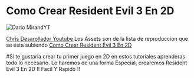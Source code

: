 # Como Crear Resident Evil 3 En 2D

 
![Dario MirandYT](https://i.imgur.com/K3f6WWZ.jpg)
 
   [Chris Desarollador Youtube](https://www.youtube.com/channel/UCnnPcNv7kxrhLFwukiwNM1g)
Los Assets son de la lista de reproduccion que se esta subiendo [Como Crear Resident Evil 3 En 2D](https://www.youtube.com/playlist?list=PLX123YkurzGSzg5kGystIlJFu98kn7E6r)
 
 #Si te gustaria crear tu primer juego en 2D en estos tutoriales aprenderas todo lo necesario. Lo haremos de una forma Especial, crearemos Resident Evil 3 En 2D !!  Facil Y Rapido !!

